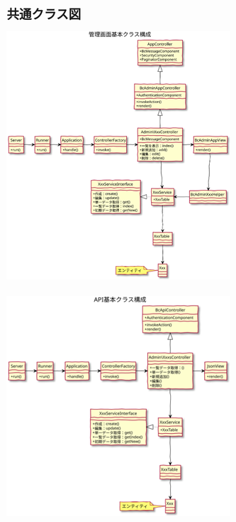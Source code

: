 # 共通クラス図

![クラス図：管理画面基本クラス構成](../../svg/class/basic_manage.svg)

　
![クラス図：API基本クラス構成](../../svg/class/basic_api.svg)
